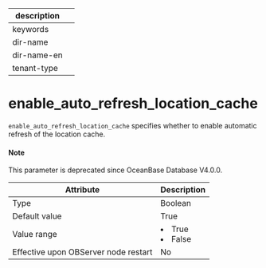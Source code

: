 |description||
|---|---|
|keywords||
|dir-name||
|dir-name-en||
|tenant-type||

# enable_auto_refresh_location_cache


`enable_auto_refresh_location_cache` specifies whether to enable automatic refresh of the location cache.


<main id="notice" type='explain'>
  <h4>Note</h4>
  <p>This parameter is deprecated since OceanBase Database V4.0.0. </p>
</main>

| **Attribute** | **Description** |
|------------------|--------------------------------------------------------------------------------------------------------|
| Type | Boolean |
| Default value | True |
| Value range | </li><li> True   </li><li> False |
| Effective upon OBServer node restart | No |


